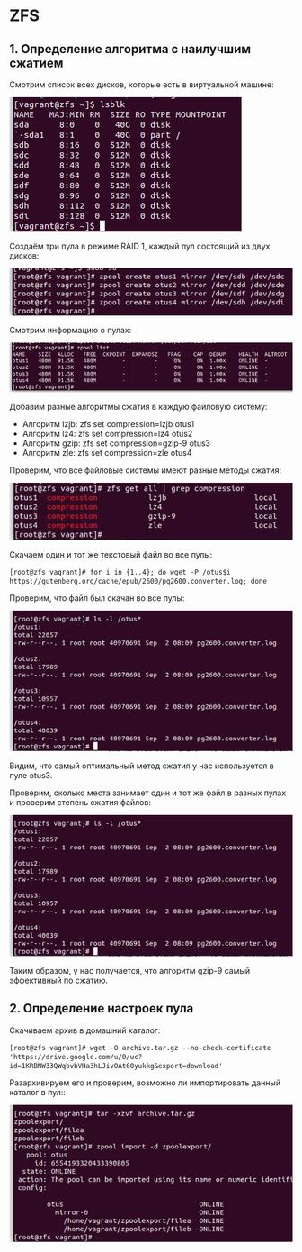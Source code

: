 # ZFS
## 1. Определение алгоритма с наилучшим сжатием
Смотрим список всех дисков, которые есть в виртуальной машине:

![lsblk](https://github.com/kureshtar/otus_linux_administrator/blob/main/HomeWork3_ZFS/images/Screenshot%20from%202023-09-21%2014-19-36.png)

Создаём три пула в режиме RAID 1, каждый пул состоящий из двух дисков:

![zpool create](https://github.com/kureshtar/otus_linux_administrator/blob/main/HomeWork3_ZFS/images/Screenshot%20from%202023-09-21%2014-22-55.png)

Смотрим информацию о пулах:

![zpool list](https://github.com/kureshtar/otus_linux_administrator/blob/main/HomeWork3_ZFS/images/Screenshot%20from%202023-09-21%2014-24-02.png)

Добавим разные алгоритмы сжатия в каждую файловую систему:

- Алгоритм lzjb: zfs set compression=lzjb otus1
- Алгоритм lz4:  zfs set compression=lz4 otus2
- Алгоритм gzip: zfs set compression=gzip-9 otus3
- Алгоритм zle:  zfs set compression=zle otus4

Проверим, что все файловые системы имеют разные методы сжатия:

![zfs get all](https://github.com/kureshtar/otus_linux_administrator/blob/main/HomeWork3_ZFS/images/Screenshot%20from%202023-09-22%2009-11-54.png)

Скачаем один и тот же текстовый файл во все пулы: 
```
[root@zfs vagrant]# for i in {1..4}; do wget -P /otus$i https://gutenberg.org/cache/epub/2600/pg2600.converter.log; done
```

Проверим, что файл был скачан во все пулы:

![ls -l /otus*](https://github.com/kureshtar/otus_linux_administrator/blob/main/HomeWork3_ZFS/images/Screenshot%20from%202023-09-22%2009-14-20.png)

Видим, что самый оптимальный метод сжатия у нас используется в пуле otus3.

Проверим, сколько места занимает один и тот же файл в разных пулах и проверим степень сжатия файлов:

![zfs list](https://github.com/kureshtar/otus_linux_administrator/blob/main/HomeWork3_ZFS/images/Screenshot%20from%202023-09-22%2009-14-20.png)

Таким образом, у нас получается, что алгоритм gzip-9 самый эффективный по сжатию.

##  2. Определение настроек пула

Скачиваем архив в домашний каталог: 
```
[root@zfs vagrant]# wget -O archive.tar.gz --no-check-certificate 'https://drive.google.com/u/0/uc?id=1KRBNW33QWqbvbVHa3hLJivOAt60yukkg&export=download'
```

Разархивируем его и проверим, возможно ли импортировать данный каталог в пул::

![tar -xzvf archive.tar.gz](https://github.com/kureshtar/otus_linux_administrator/blob/main/HomeWork3_ZFS/images/Screenshot%20from%202023-09-22%2009-18-51.png)

